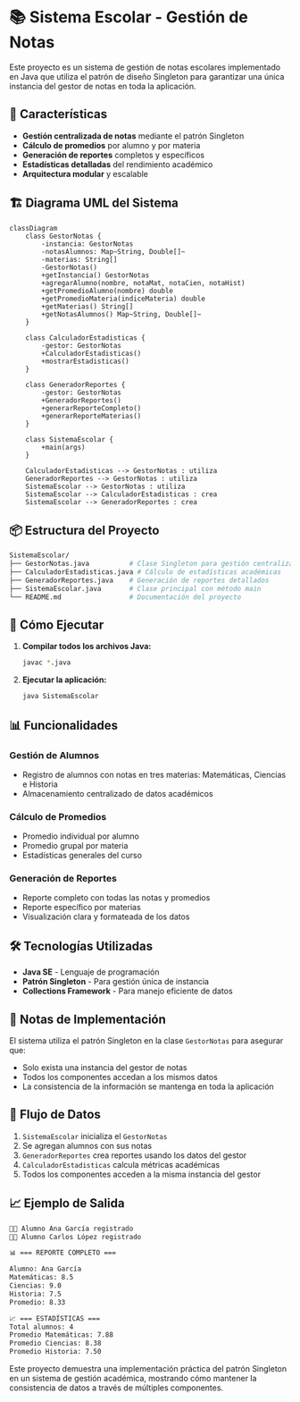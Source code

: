 # 📚 Sistema Escolar - Gestión de Notas

Este proyecto es un sistema de gestión de notas escolares implementado en Java que utiliza el patrón de diseño Singleton para garantizar una única instancia del gestor de notas en toda la aplicación.

## 🎯 Características

- **Gestión centralizada de notas** mediante el patrón Singleton
- **Cálculo de promedios** por alumno y por materia
- **Generación de reportes** completos y específicos
- **Estadísticas detalladas** del rendimiento académico
- **Arquitectura modular** y escalable

## 🏗️ Diagrama UML del Sistema

```mermaid
classDiagram
    class GestorNotas {
        -instancia: GestorNotas
        -notasAlumnos: Map~String, Double[]~
        -materias: String[]
        -GestorNotas()
        +getInstancia() GestorNotas
        +agregarAlumno(nombre, notaMat, notaCien, notaHist)
        +getPromedioAlumno(nombre) double
        +getPromedioMateria(indiceMateria) double
        +getMaterias() String[]
        +getNotasAlumnos() Map~String, Double[]~
    }

    class CalculadorEstadisticas {
        -gestor: GestorNotas
        +CalculadorEstadisticas()
        +mostrarEstadisticas()
    }

    class GeneradorReportes {
        -gestor: GestorNotas
        +GeneradorReportes()
        +generarReporteCompleto()
        +generarReporteMaterias()
    }

    class SistemaEscolar {
        +main(args)
    }

    CalculadorEstadisticas --> GestorNotas : utiliza
    GeneradorReportes --> GestorNotas : utiliza
    SistemaEscolar --> GestorNotas : utiliza
    SistemaEscolar --> CalculadorEstadisticas : crea
    SistemaEscolar --> GeneradorReportes : crea
```

## 📦 Estructura del Proyecto

```bash
SistemaEscolar/
├── GestorNotas.java          # Clase Singleton para gestión centralizada
├── CalculadorEstadisticas.java # Cálculo de estadísticas académicas
├── GeneradorReportes.java    # Generación de reportes detallados
├── SistemaEscolar.java       # Clase principal con método main
└── README.md                 # Documentación del proyecto
```

## 🚀 Cómo Ejecutar

1. **Compilar todos los archivos Java:**

   ```bash
   javac *.java
   ```

2. **Ejecutar la aplicación:**

   ```bash
   java SistemaEscolar
   ```

## 📊 Funcionalidades

### Gestión de Alumnos

- Registro de alumnos con notas en tres materias: Matemáticas, Ciencias e Historia
- Almacenamiento centralizado de datos académicos

### Cálculo de Promedios

- Promedio individual por alumno
- Promedio grupal por materia
- Estadísticas generales del curso

### Generación de Reportes

- Reporte completo con todas las notas y promedios
- Reporte específico por materias
- Visualización clara y formateada de los datos

## 🛠️ Tecnologías Utilizadas

- **Java SE** - Lenguaje de programación
- **Patrón Singleton** - Para gestión única de instancia
- **Collections Framework** - Para manejo eficiente de datos

## 📝 Notas de Implementación

El sistema utiliza el patrón Singleton en la clase `GestorNotas` para asegurar que:

- Solo exista una instancia del gestor de notas
- Todos los componentes accedan a los mismos datos
- La consistencia de la información se mantenga en toda la aplicación

## 🔄 Flujo de Datos

1. `SistemaEscolar` inicializa el `GestorNotas`
2. Se agregan alumnos con sus notas
3. `GeneradorReportes` crea reportes usando los datos del gestor
4. `CalculadorEstadisticas` calcula métricas académicas
5. Todos los componentes acceden a la misma instancia del gestor

## 📈 Ejemplo de Salida

```bash
👨‍🎓 Alumno Ana García registrado
👨‍🎓 Alumno Carlos López registrado

📊 === REPORTE COMPLETO ===

Alumno: Ana García
Matemáticas: 8.5
Ciencias: 9.0
Historia: 7.5
Promedio: 8.33

📈 === ESTADÍSTICAS ===
Total alumnos: 4
Promedio Matemáticas: 7.88
Promedio Ciencias: 8.38
Promedio Historia: 7.50
```

Este proyecto demuestra una implementación práctica del patrón Singleton en un sistema de gestión académica, mostrando cómo mantener la consistencia de datos a través de múltiples componentes.
